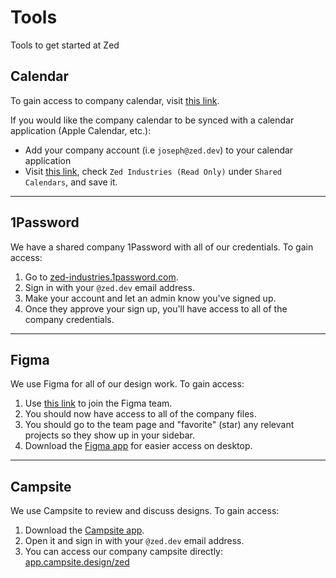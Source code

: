 # Tools

Tools to get started at Zed

## Calendar

To gain access to company calendar, visit [this link](https://calendar.google.com/calendar/u/0/r?cid=Y18xOGdzcGE1aG5wdHJocGRoNWtlb2tlbWxzc0Bncm91cC5jYWxlbmRhci5nb29nbGUuY29t).

If you would like the company calendar to be synced with a calendar application (Apple Calendar, etc.):

- Add your company account (i.e `joseph@zed.dev`) to your calendar application
- Visit [this link](https://calendar.google.com/calendar/u/0/syncselect), check `Zed Industries (Read Only)` under `Shared Calendars`, and save it.

---

## 1Password

We have a shared company 1Password with all of our credentials. To gain access:

1. Go to [zed-industries.1password.com](https://zed-industries.1password.com).
1. Sign in with your `@zed.dev` email address.
1. Make your account and let an admin know you've signed up.
1. Once they approve your sign up, you'll have access to all of the company credentials.

---

## Figma

We use Figma for all of our design work. To gain access:

1. Use [this link](https://www.figma.com/team_invite/redeem/Xg4RcNXHhwP5netIvVBmKQ) to join the Figma team.
1. You should now have access to all of the company files.
1. You should go to the team page and "favorite" (star) any relevant projects so they show up in your sidebar.
1. Download the [Figma app](https://www.figma.com/downloads/) for easier access on desktop.

---

## Campsite

We use Campsite to review and discuss designs. To gain access:

1. Download the [Campsite app](https://campsite.design/desktop/download).
1. Open it and sign in with your `@zed.dev` email address.
1. You can access our company campsite directly: [app.campsite.design/zed](https://app.campsite.design/zed)
